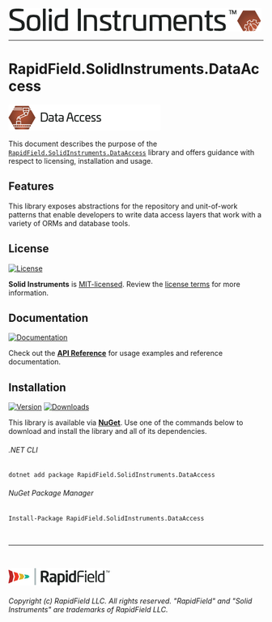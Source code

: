 <!--
Copyright (c) RapidField LLC. Licensed under the MIT License. See LICENSE.txt in the project root for license information.
-->

[![Solid Instruments](../../SolidInstruments.Logo.Color.Transparent.500w.png)](../../README.md)
- - -

# RapidField.SolidInstruments.DataAccess

![Data Access](Label.DataAccess.300w.png)

This document describes the purpose of the [`RapidField.SolidInstruments.DataAccess`]() library and offers guidance with respect to licensing, installation and usage.

## Features

This library exposes abstractions for the repository and unit-of-work patterns that enable developers to write data access layers that work with a variety of ORMs and database tools.

## License

[![License](https://img.shields.io/github/license/rapidfield/solid-instruments?style=flat&color=lightseagreen&label=license&logo=open-access&logoColor=lightgrey)](../../LICENSE.txt)

**Solid Instruments** is [MIT-licensed](https://en.wikipedia.org/wiki/MIT_License). Review the [license terms](../../LICENSE.txt) for more information.

## Documentation

[![Documentation](https://img.shields.io/badge/documentation-website-tan?style=flat&logo=buffer&logoColor=lightgrey)](https://www.solidinstruments.com/api/RapidField.SolidInstruments.DataAccess.html)

Check out the [**API Reference**](https://www.solidinstruments.com/api/RapidField.SolidInstruments.DataAccess.html) for usage examples and reference documentation.

## Installation

[![Version](https://img.shields.io/nuget/vpre/RapidField.SolidInstruments.DataAccess?style=flat&color=blue&label=version&logo=nuget&logoColor=lightgrey)](https://www.nuget.org/packages/RapidField.SolidInstruments.DataAccess)
[![Downloads](https://img.shields.io/nuget/dt/RapidField.SolidInstruments.DataAccess?style=flat&color=blue&logo=nuget&logoColor=lightgrey)](https://www.nuget.org/packages/RapidField.SolidInstruments.DataAccess)

This library is available via [**NuGet**](https://docs.microsoft.com/en-us/nuget/quickstart/install-and-use-a-package-in-visual-studio). Use one of the commands below to download and install the library and all of its dependencies.

###### .NET CLI

```shell
dotnet add package RapidField.SolidInstruments.DataAccess
```

###### NuGet Package Manager

```shell
Install-Package RapidField.SolidInstruments.DataAccess
```

<br />

- - -

<br />

[![RapidField](../../RapidField.Logo.Color.Black.Transparent.200w.png)](https://www.rapidfield.com)

###### Copyright (c) RapidField LLC. All rights reserved. "RapidField" and "Solid Instruments" are trademarks of RapidField LLC.